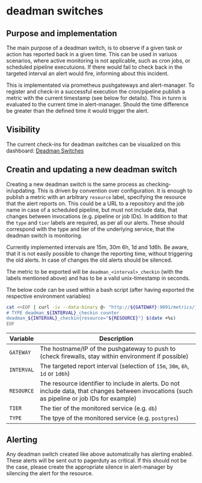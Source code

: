 # deadman switches

## Purpose and implementation

The main purpose of a deadman switch, is to observe if a given task or action has reported back in a given time. This can be used in variuos scenarios, where active monitoring is not applicable, such as cron jobs, or scheduled pipeline executuions. If there would fail to check back in the targeted interval an alert would fire, informing about this incident.

This is implementated via prometheus pushgateways and alert-manager. To register and check-in a successful execution the cron/pipeline publish a metric with the current timestamp (see below for details). This in tunrn is evaluated to the current time in alert-manager. Should the time difference be greater than the defined time it would trigger the alert.

## Visibility

The current check-ins for deadman switches can be visualized on this dashboard: [Deadman Switches](https://dashboards.gitlab.com/d/_FOpntlmz/deadman-switches?orgId=1)

## Creatin and updating a new deadman switch

Creating a new deadman switch is the same process as checking-in/updating. This is driven by convention over configuration. It is enough to publish a metric with an arbitrary `resource` label, specifying the resource that the alert reports on. This could be a URL to a repository and the job name in case of a scheduled pipeline, but must not include data, that changes between invocations (e.g. pipeline or job IDs). In addition to that the `type` and `tier` labels are required, as per all our alerts. These should correspond with the type and tier of the underlying service, that the deadman switch is monitoring.

Currently implemented intervals are 15m, 30m 6h, 1d and 1d6h. Be aware, that it is not easily possible to change the reporting time, without triggering the old alerts. In case of changes the old alerts should be silenced.

The metric to be exported will be `deadman_<interval>_checkin` (with the labels mentioned above) and has to be a valid unix-timestamp in seconds.

The below code can be used within a bash script (after having exported the respective environment variables)

```bash
cat <<EOF | curl -iv --data-binary @- "http://${GATEWAY}:9091/metrics/job/deadman_checkin/tier/${TIER}/type/${TYPE}"
# TYPE deadman_${INTERVAL}_checkin counter
deadman_${INTERVAL}_checkin{resource="${RESOURCE}"} $(date +%s)
EOF
```

| Variable | Description |
| -------- | ----------- |
| `GATEWAY` | The hostname/IP of the pushgateway to push to (check firewalls, stay within environment if possible) |
| `INTERVAL` | The targeted report interval (selection of `15m`, `30m`, `6h`, `1d` or `1d6h`) |
| `RESOURCE` | The resource identifier to include in alerts. Do not include data, that changes between invocations (such as pipeline or job IDs for example) |
| `TIER` | The tier of the monitored service (e.g. `db`) |
| `TYPE` | The tpye of the monitored service (e.g. `postgres`)

## Alerting

Any deadman switch created like above automatically has alerting enabled. These alerts will be sent out to pagerduty as critical. If this should not be the case, please create the appropriate silence in alert-manager by silencing the alert for the resource.
